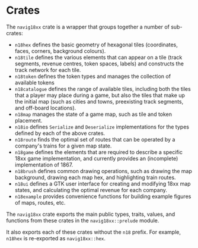 # Crates

The ``navig18xx`` crate is a wrapper that groups together a number of sub-crates:

- ``n18hex`` defines the basic geometry of hexagonal tiles (coordinates, faces, corners, background colours).
- ``n18tile`` defines the various elements that can appear on a tile (track segments, revenue centres, token spaces, labels) and constructs the track network for each tile.
- ``n18token`` defines the token types and manages the collection of available tokens
- ``n18catalogue`` defines the range of available tiles, including both the tiles that a player may place during a game, but also the tiles that make up the initial map (such as cities and towns, preexisting track segments, and off-board locations).
- ``n18map`` manages the state of a game map, such as tile and token placement.
- ``n18io`` defines ``Serialize`` and ``Deserialize`` implementations for the types defined by each of the above crates.
- ``n18route`` finds the optimal set of routes that can be operated by a company's trains for a given map state.
- ``n18game`` defines the elements that are required to describe a specific 18xx game implementation, and currently provides an (incomplete) implementation of 1867.
- ``n18brush`` defines common drawing operations, such as drawing the map background, drawing each map hex, and highlighting train routes.
- ``n18ui`` defines a GTK user interface for creating and modifying 18xx map states, and calculating the optimal revenue for each company.
- ``n18example`` provides convenience functions for building example figures of maps, routes, etc.

The ``navig18xx`` crate exports the main public types, traits, values, and functions from these crates in the ``navig18xx::prelude`` module.

It also exports each of these crates without the ``n18`` prefix.
For example, ``n18hex`` is re-exported as ``navig18xx::hex``.
